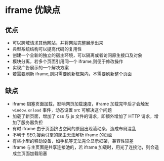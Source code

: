 # iframe 优缺点

## 优点

- 可以跨域请求其他网站，并将网站完整展示出来
- 典型系统结构可以提高代码的复用性
- 创建一个全新的独立的宿主环境，可以隔离或者访问原生接口及对象
- 模块分离，若多个页面引用同一个 iframe,则便于修改操作
- 实现广告展示的一个解决方案
- 若需要刷新 iframe,则只需要刷新框架内，不需要刷新整个页面

## 缺点

- iframe 阻塞页面加载，影响网页加载速度，iframe 加载完毕后才会触发 `window.onload` 事件，动态设置 src 可解决这个问题
- 加载了新页面，增加了 css 与 js 文件的请求，即额外增加了 HTTP 请求，增加了服务器负担
- 有时 iframe 由于页面挤占空间的原因出现滚动条，造成布局混乱
- 不利于 SEO,搜索引擎的爬虫无法解析 iframe 的页面
- 有些小型的移动设备，如手机等无法完全显示框架，兼容性较差
- iframe 与主页面是共享连接池的，若 iframe 加载时，用光了连接池，则会造成主页面加载阻塞

